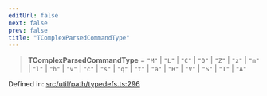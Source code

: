 ```yaml
---
editUrl: false
next: false
prev: false
title: "TComplexParsedCommandType"
---
```


> **TComplexParsedCommandType** = `"M"` \| `"L"` \| `"C"` \| `"Q"` \| `"Z"` \| `"z"` \| `"m"` \| `"l"` \| `"h"` \| `"v"` \| `"c"` \| `"s"` \| `"q"` \| `"t"` \| `"a"` \| `"H"` \| `"V"` \| `"S"` \| `"T"` \| `"A"`

Defined in: [src/util/path/typedefs.ts:296](https://github.com/fabricjs/fabric.js/blob/b4f67b1cfd353d0e2763b168e07bce6b67895452/src/util/path/typedefs.ts#L296)

